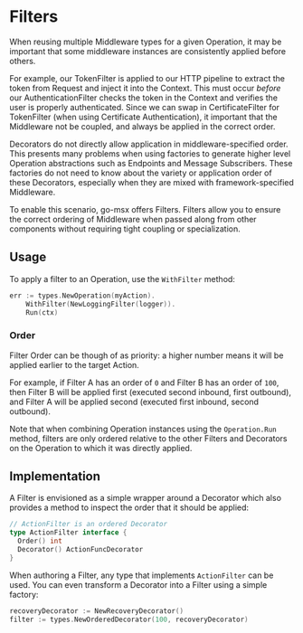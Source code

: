 # Filters

When reusing multiple Middleware types for a given Operation, it may be important that some 
middleware instances are consistently applied before others.

For example, our TokenFilter is applied to our HTTP pipeline to extract the token from Request
and inject it into the Context.  This must occur _before_ our AuthenticationFilter checks the
token in the Context and verifies the user is properly authenticated.   Since we can swap in 
CertificateFilter for TokenFilter (when using Certificate Authentication), it important that 
the Middleware not be coupled, and always be applied in the correct order.

Decorators do not directly allow application in middleware-specified order.  This presents many
problems when using factories to generate higher level Operation abstractions such as Endpoints
and Message Subscribers.  These factories do not need to know about the variety or application 
order of these Decorators, especially when they are mixed with framework-specified Middleware.

To enable this scenario, go-msx offers Filters.  Filters allow you to ensure the correct
ordering of Middleware when passed along from other components without requiring tight
coupling or specialization.

## Usage

To apply a filter to an Operation, use the `WithFilter` method:
```go
err := types.NewOperation(myAction).
	WithFilter(NewLoggingFilter(logger)).
	Run(ctx)
```

### Order

Filter Order can be though of as priority: a higher number means it will be applied earlier
to the target Action.

For example, if Filter A has an order of `0` and Filter B has an order of `100`, then
Filter B will be applied first (executed second inbound, first outbound), and Filter A will
be applied second (executed first inbound, second outbound).

Note that when combining Operation instances using the `Operation.Run` method, filters are
only ordered relative to the other Filters and Decorators on the Operation to which it was directly
applied.

## Implementation

A Filter is envisioned as a simple wrapper around a Decorator which also
provides a method to inspect the order that it should be applied:

```go
// ActionFilter is an ordered Decorator
type ActionFilter interface {
  Order() int
  Decorator() ActionFuncDecorator
}
```

When authoring a Filter, any type that implements `ActionFilter` can be used.
You can even transform a Decorator into a Filter using a simple factory:

```go
recoveryDecorator := NewRecoveryDecorator()
filter := types.NewOrderedDecorator(100, recoveryDecorator)
```
